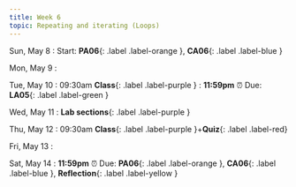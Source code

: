 ```yaml
---
title: Week 6
topic: Repeating and iterating (Loops)
---
```

Sun, May 8
: Start: **PA06**{: .label .label-orange }, **CA06**{: .label .label-blue }


Mon, May 9
: 

Tue, May 10
: 09:30am **Class**{: .label .label-purple }
: **11:59pm**  ⏰  Due: **LA05**{: .label .label-green }


Wed, May 11
: **Lab sections**{: .label .label-purple }


Thu, May 12
: 09:30am **Class**{: .label .label-purple }+**Quiz**{: .label .label-red}


Fri, May 13
: 

Sat, May 14
: **11:59pm**  ⏰  Due: **PA06**{: .label .label-orange }, **CA06**{: .label .label-blue }, **Reflection**{: .label .label-yellow }


